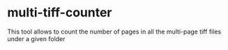 # multi-tiff-counter
This tool allows to count the number of pages in all the multi-page tiff files under a given folder
